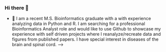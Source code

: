 ### Hi there 👋



- 🔭 I am a recent M.S. Bioinformatics graduate with a with experience analyzing data in Python and R. I am searching for a professional Bioinformatics Analyst role and would like to use Github to showcase my experience with self driven projects where I reanalyze/recreate data and figures from published papers. I have special interest in diseases of the brain and spinal cord. 
-->
